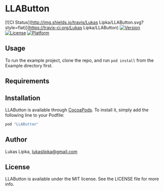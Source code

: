 # LLAButton

[![CI Status](http://img.shields.io/travis/Lukas Lipka/LLAButton.svg?style=flat)](https://travis-ci.org/Lukas Lipka/LLAButton)
[![Version](https://img.shields.io/cocoapods/v/LLAButton.svg?style=flat)](http://cocoapods.org/pods/LLAButton)
[![License](https://img.shields.io/cocoapods/l/LLAButton.svg?style=flat)](http://cocoapods.org/pods/LLAButton)
[![Platform](https://img.shields.io/cocoapods/p/LLAButton.svg?style=flat)](http://cocoapods.org/pods/LLAButton)

## Usage

To run the example project, clone the repo, and run `pod install` from the Example directory first.

## Requirements

## Installation

LLAButton is available through [CocoaPods](http://cocoapods.org). To install
it, simply add the following line to your Podfile:

```ruby
pod "LLAButton"
```

## Author

Lukas Lipka, lukaslipka@gmail.com

## License

LLAButton is available under the MIT license. See the LICENSE file for more info.
